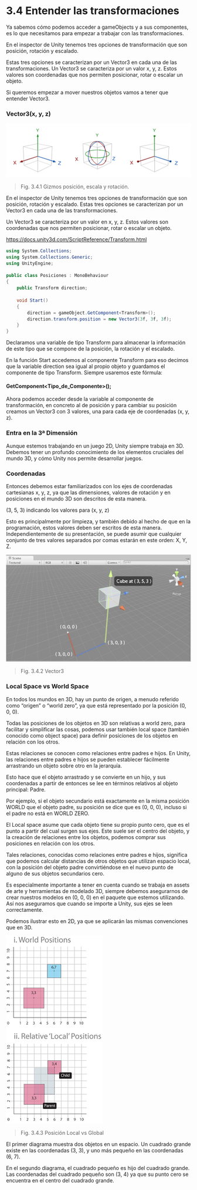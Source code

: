 # 3.4 Entender las transformaciones

Ya sabemos cómo podemos acceder a gameObjects y a sus componentes, es lo que necesitamos para empezar a trabajar con las transformaciones.

En el inspector de Unity tenemos tres opciones de transformación que son posición, rotación y escalado.

Estas tres opciones se caracterizan por un Vector3 en cada una de las transformaciones. Un Vector3 se caracteriza por un valor x, y, z. Estos valores son coordenadas que nos permiten posicionar, rotar o escalar un objeto.

Si queremos empezar a mover nuestros objetos vamos a tener que entender Vector3.

### Vector3(x, y, z)
![Fig. 3.4.1 Gizmos posición, escala y rotación](https://github.com/jstleon/programacion-videojuegos/blob/main/03%20C%23%20con%20Unity/3.4%20Entender%20las%20transformaciones/img/3.4.1_gizmo_posicion_escala_rotacion.png)
> Fig. 3.4.1 Gizmos posición, escala y rotación.

En el inspector de Unity tenemos tres opciones de transformación que son posición, rotación y escalado. Estas tres opciones se caracterizan por un Vector3 en cada una de las transformaciones.

Un Vector3 se caracteriza por un valor en x, y, z. Estos valores son coordenadas que nos permiten posicionar, rotar o escalar un objeto.

https://docs.unity3d.com/ScriptReference/Transform.html

````C#
using System.Collections;
using System.Collections.Generic;
using UnityEngine;

public class Posiciones : MonoBehaviour
{
    public Transform direction;

    void Start()
    {
        direction = gameObject.GetComponent<Transform>();
        direction.transform.position = new Vector3(3f, 3f, 3f);
    }
}

````

Declaramos una variable de tipo Transform para almacenar la información de este tipo que se compone de la posición, la rotación y el escalado.

En la función Start accedemos al componente Transform para eso decimos que la variable direction sea igual al propio objeto y guardamos el componente de tipo Transform. Siempre usaremos este fórmula:

#### GetComponent<Tipo_de_Componente>();

Ahora podemos acceder desde la variable al componente de transformación, en concreto al de posición y para cambiar su posición creamos un Vector3 con 3 valores, una para cada eje de coordenadas (x, y, z).

### Entra en la 3ª Dimensión
Aunque estemos trabajando en un juego 2D, Unity siempre trabaja en 3D. Debemos tener un profundo conocimiento de los elementos cruciales del mundo 3D, y cómo Unity nos permite desarrollar juegos.

### Coordenadas
Entonces debemos estar familiarizados con los ejes de coordenadas cartesianas x, y, z, ya que las dimensiones, valores de rotación y en posiciones en el mundo 3D son descritos de esta manera.

(3, 5, 3) indicando los valores para (x, y, z)

Esto es principalmente por limpieza, y también debido al hecho de que en la programación, estos valores deben ser escritos de esta manera. Independientemente de su presentación, se puede asumir que cualquier conjunto de tres valores separados por comas estarán en este orden: X, Y, Z.

![Fig. 3.4.2 Vector3](https://github.com/jstleon/programacion-videojuegos/blob/main/03%20C%23%20con%20Unity/3.4%20Entender%20las%20transformaciones/img/3.4.2_vector3.png)
> Fig. 3.4.2 Vector3


### Local Space vs World Space
En todos los mundos en 3D, hay un punto de origen, a menudo referido como “origen” o “world zero”, ya que está representado por la posición (0, 0, 0).

Todas las posiciones de los objetos en 3D son relativas a world zero, para facilitar y simplificar las cosas, podemos usar también local space (también conocido como object space) para definir posiciones de los objetos en relación con los otros.

Estas relaciones se conocen como relaciones entre padres e hijos. En Unity, las relaciones entre padres e hijos se pueden establecer fácilmente arrastrando un objeto sobre otro en la jerarquía.

Esto hace que el objeto arrastrado y se convierte en un hijo, y sus coordenadas a partir de entonces se lee en términos relativos al objeto principal: Padre.

Por ejemplo, si el objeto secundario está exactamente en la misma posición WORLD que el objeto padre, su posición se dice que es (0, 0, 0), incluso si el padre no está en WORLD ZERO.

El Local space asume que cada objeto tiene su propio punto cero, que es el punto a partir del cual surgen sus ejes. Este suele ser el centro del objeto, y la creación de relaciones entre los objetos, podemos comprar sus posiciones en relación con los otros.

Tales relaciones, conocidas como relaciones entre padres e hijos, significa que podemos calcular distancias de otros objetos que utilizan espacio local, con la posición del objeto padre convirtiéndose en el nuevo punto de alguno de sus objetos secundarios cero.

Es especialmente importante a tener en cuenta cuando se trabaja en assets de arte y herramientas de modelado 3D, siempre debemos asegurarnos de crear nuestros modelos en (0, 0, 0) en el paquete que estemos utilizando. Así nos aseguramos que cuando se importe a Unity, sus ejes se leen correctamente. 

Podemos ilustrar esto en 2D, ya que se aplicarán las mismas convenciones que en 3D.

![Fig. 3.4.3 Posición Local vs Global](https://github.com/jstleon/programacion-videojuegos/blob/main/03%20C%23%20con%20Unity/3.4%20Entender%20las%20transformaciones/img/3.4.3_Coordenadas_locales_globales.png)
> Fig. 3.4.3 Posición Local vs Global

El primer diagrama muestra dos objetos en un espacio. Un cuadrado grande existe en las coordenadas (3, 3), y uno más pequeño en las coordenadas (6, 7).

En el segundo diagrama, el cuadrado pequeño es hijo del cuadrado grande. Las coordenadas del cuadrado pequeño son (3, 4) ya que su punto cero se encuentra en el centro del cuadrado grande.

